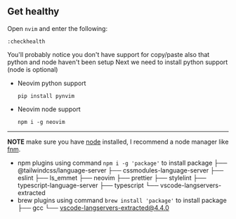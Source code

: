 ## Get healthy

Open `nvim` and enter the following:

```
:checkhealth
```

You'll probably notice you don't have support for copy/paste also that python and node haven't been setup
Next we need to install python support (node is optional)

- Neovim python support

  ```
  pip install pynvim
  ```

- Neovim node support

  ```
  npm i -g neovim
  ```

---

**NOTE** make sure you have [node](https://nodejs.org/en/) installed, I recommend a node manager like [fnm](https://github.com/Schniz/fnm).


- npm plugins
using command `npm i -g 'package'` to install package
├── @tailwindcss/language-server
├── cssmodules-language-server
├── eslint
├── ls_emmet
├── neovim
├── prettier
├── stylelint
├── typescript-language-server
├── typescript
└── vscode-langservers-extracted
- brew plugins
using command `brew install 'package'` to install package
├── gcc
└── vscode-langservers-extracted@4.4.0
